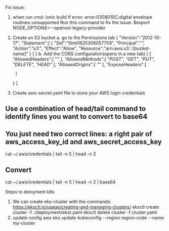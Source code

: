 Fix issue:
1. when run cmd: ionic build
If error: error:0308010C:digital envelope routines::unsupported
Run this command to fix the issue:
$export NODE_OPTIONS=--openssl-legacy-provider

2. Create an S3 bucket
a. go to the Permissions tab
{
 "Version":"2012-10-17",
 "Statement":[
     {
         "Sid":"Stmt1625306057759",
         "Principal":"*",
         "Action":"s3:*",
         "Effect":"Allow",
         "Resource":"arn:aws:s3:::[bucket-name]"
     }
 ]
}
b. Add the CORS configuration(opens in a new tab)
[
	{
		"AllowedHeaders":[
			"*"
		],
		"AllowedMethods":[
			"POST",
			"GET",
			"PUT",
			"DELETE",
			"HEAD"
		],
		"AllowedOrigins":[
			"*"
		],
		"ExposeHeaders":[
			
		]
	}
]

3.  Create aws-secret.yaml file to store your AWS login credentials
## Use a combination of head/tail command to identify lines you want to convert to base64
## You just need two correct lines: a right pair of aws_access_key_id and aws_secret_access_key
cat ~/.aws/credentials | tail -n 5 | head -n 2
## Convert 
cat ~/.aws/credentials | tail -n 5 | head -n 2 | base64


Steps to deloyment k8s

1. We can create eks-cluster with the commands:
https://eksctl.io/usage/creating-and-managing-clusters/
eksctl create cluster -f ./deployment/ekst.yaml
eksctl delete cluster -f cluster.yaml
2. update config
aws eks update-kubeconfig --region region-code --name my-cluster